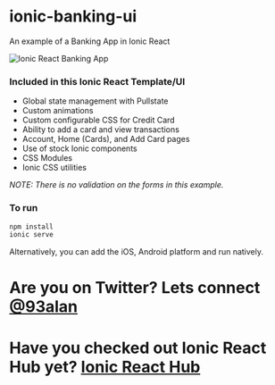 # ionic-banking-ui
An example of a Banking App in Ionic React

![Ionic React Banking App](https://repository-images.githubusercontent.com/355272810/25392780-9707-11eb-95b2-bb9c6eefd313)

### Included in this Ionic React Template/UI
* Global state management with Pullstate
* Custom animations
* Custom configurable CSS for Credit Card
* Ability to add a card and view transactions
* Account, Home (Cards), and Add Card pages
* Use of stock Ionic components
* CSS Modules
* Ionic CSS utilities

*NOTE: There is no validation on the forms in this example.*

### To run

```javascript
npm install
ionic serve
```

Alternatively, you can add the iOS, Android platform and run natively.

# Are you on Twitter? Lets connect [@93alan](https://twitter.com/93alan)
# Have you checked out Ionic React Hub yet? [Ionic React Hub](https://ionicreacthub.com)
